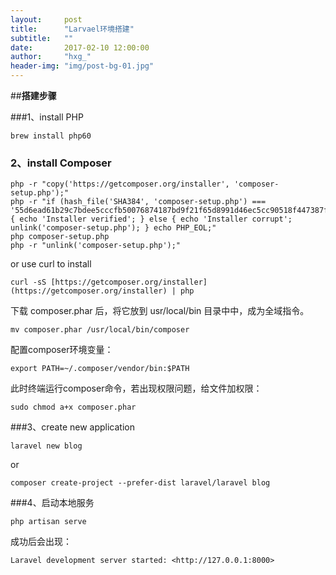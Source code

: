```yaml
---
layout:     post
title:      "Larvael环境搭建"
subtitle:   ""
date:       2017-02-10 12:00:00
author:     "hxg_"
header-img: "img/post-bg-01.jpg"
---
```

##**搭建步骤**

###1、install PHP

```
brew install php60
```

### 2、install Composer

```
php -r "copy('https://getcomposer.org/installer', 'composer-setup.php');"
php -r "if (hash_file('SHA384', 'composer-setup.php') === '55d6ead61b29c7bdee5cccfb50076874187bd9f21f65d8991d46ec5cc90518f447387fb9f76ebae1fbbacf329e583e30') { echo 'Installer verified'; } else { echo 'Installer corrupt'; unlink('composer-setup.php'); } echo PHP_EOL;"
php composer-setup.php
php -r "unlink('composer-setup.php');"

```
or use curl to install

```
curl -sS [https://getcomposer.org/installer](https://getcomposer.org/installer) | php
```

下载 composer.phar 后，将它放到 usr/local/bin 目录中中，成为全域指令。

```
mv composer.phar /usr/local/bin/composer
```

配置composer环境变量：

```
export PATH=~/.composer/vendor/bin:$PATH
```

此时终端运行composer命令，若出现权限问题，给文件加权限：

```
sudo chmod a+x composer.phar
```

###3、create new application
```
laravel new blog
```
or

```
composer create-project --prefer-dist laravel/laravel blog
```

###4、启动本地服务
```
php artisan serve
```
成功后会出现：

```
Laravel development server started: <http://127.0.0.1:8000>
```